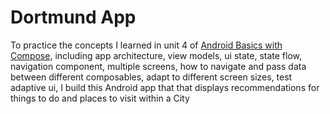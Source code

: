 # Dortmund App

To practice the concepts I learned in unit 4 of [Android Basics with Compose](https://developer.android.com/courses/android-basics-compose/course), including 
app architecture, view models, ui state, state flow, navigation component, multiple screens, how to navigate and pass data between different composables, adapt to different screen sizes, test adaptive ui, I build this Android app that that displays recommendations for things to do and places to visit within a City


